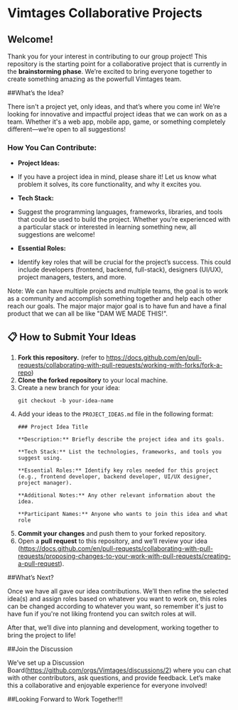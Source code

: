 # Vimtages Collaborative Projects

## Welcome!

Thank you for your interest in contributing to our group project! This repository is the starting point for a collaborative project that is currently in the **brainstorming phase**. We’re excited to bring everyone together to create something amazing as the powerfull Vimtages team.

##What’s the Idea?

There isn't a project yet, only ideas, and that’s where you come in! We’re looking for innovative and impactful project ideas that we can work on as a team. Whether it's a web app, mobile app, game, or something completely different—we’re open to all suggestions!

### How You Can Contribute:

- **Project Ideas:**
- If you have a project idea in mind, please share it! Let us know what problem it solves, its core functionality, and why it excites you.


- **Tech Stack:**
-  Suggest the programming languages, frameworks, libraries, and tools that could be used to build the project. Whether you’re experienced with a particular stack or interested in learning something new, all suggestions are welcome!

- **Essential Roles:**
- Identify key roles that will be crucial for the project’s success. This could include developers (frontend, backend, full-stack), designers (UI/UX), project managers, testers, and more.

Note: We can have multiple projects and multiple teams, the goal is to work as a community and accomplish something together and help each other reach our goals. The major major major goal is to have fun and have a final product that we can all be like "DAM WE MADE THIS!".

## 📋 How to Submit Your Ideas

1. **Fork this repository.** (refer to https://docs.github.com/en/pull-requests/collaborating-with-pull-requests/working-with-forks/fork-a-repo)
2. **Clone the forked repository** to your local machine.
3. Create a new branch for your idea:
   ```
   git checkout -b your-idea-name
   ```
4. Add your ideas to the `PROJECT_IDEAS.md` file in the following format:
   ```
   ### Project Idea Title

   **Description:** Briefly describe the project idea and its goals.

   **Tech Stack:** List the technologies, frameworks, and tools you suggest using.

   **Essential Roles:** Identify key roles needed for this project (e.g., frontend developer, backend developer, UI/UX designer, project manager).

   **Additional Notes:** Any other relevant information about the idea.
   
   **Participant Names:** Anyone who wants to join this idea and what role
   ```
5. **Commit your changes** and push them to your forked repository.
6. Open a **pull request** to this repository, and we’ll review your idea (https://docs.github.com/en/pull-requests/collaborating-with-pull-requests/proposing-changes-to-your-work-with-pull-requests/creating-a-pull-request).

##What’s Next?

Once we have all gave our idea contributions. We’ll then refine the selected idea(s) and assign roles based on whatever you want to work on, this roles can be changed according to whatever you want, so remember it's just to have fun if you're not liking frontend you can switch roles at will. 

After that, we’ll dive into planning and development, working together to bring the project to life!

##Join the Discussion

We’ve set up a Discussion Board(https://github.com/orgs/Vimtages/discussions/2) where you can chat with other contributors, ask questions, and provide feedback. Let’s make this a collaborative and enjoyable experience for everyone involved!

##Looking Forward to Work Together!!!
